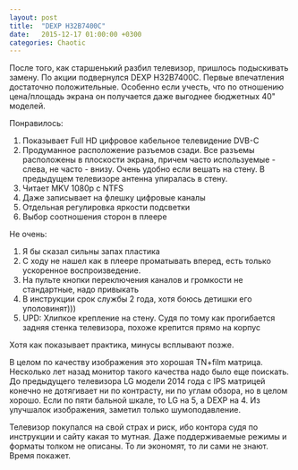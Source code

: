 ```yaml
---
layout: post
title:  "DEXP H32B7400C"
date:   2015-12-17 01:00:00 +0300
categories: Chaotic
---
```


После того, как старшенький разбил телевизор, пришлось подыскивать замену. По акции подвернулся DEXP H32B7400C. Первые впечатления достаточно положительные. Особенно если учесть, что по отношению цена/площадь экрана он получается даже выгоднее бюджетных 40" моделей.

Понравилось:

1. Показывает Full HD цифровое кабельное телевидение DVB-C
2. Продуманное расположение разъемов сзади. Все разъемы расположены в плоскости экрана, причем часто используемые - слева, не часто - внизу. Очень удобно если вешать на стену. В предыдущем телевизоре антенна упиралась в стену.
3. Читает MKV 1080p с NTFS
4. Даже записывает на флешку цифровые каналы
5. Отдельная регулировка яркости подсветки
6. Выбор соотношения сторон в плеере

Не очень:

1. Я бы сказал сильны запах пластика
2. С ходу не нашел как в плеере проматывать вперед, есть только ускоренное воспроизведение.
3. На пульте кнопки переключения каналов и громкости не стандартные, надо привыкать
4. В инструкции срок службы 2 года, хотя боюсь детишки его уполовинят))) 
5. UPD: Хлипкое крепление на стену. Судя по тому как прогибается задняя стенка телевизора, похоже крепится прямо на корпус 

Хотя как показывает практика, минусы всплывают позже.

В целом по качеству изображения это хорошая TN+film матрица. Несколько лет назад монитор такого качества надо было еще поискать. До предыдущего телевизора LG модели 2014 года с IPS матрицей конечно не дотягивает ни по контрасту, ни по углам обзора, но в целом хорошо. Если по пяти бальной шкале, то LG на 5, а DEXP на 4. Из улучшалок изображения, заметил только шумоподавление.

Телевизор покупался на свой страх и риск, ибо контора судя по инструкции и сайту какая то мутная. Даже поддерживаемые режимы и форматы толком не описаны. То ли экономят, то ли сами не знают. Время покажет.
